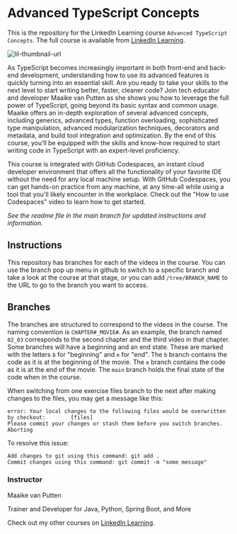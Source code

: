 # Advanced TypeScript Concepts
This is the repository for the LinkedIn Learning course `Advanced TypeScript Concepts`. The full course is available from [LinkedIn Learning][lil-course-url].

![lil-thumbnail-url]

<p>As TypeScript becomes increasingly important in both front-end and back-end development, understanding how to use its advanced features is quickly turning into an essential skill. Are you ready to take your skills to the next level to start writing better, faster, cleaner code? Join tech educator and developer Maaike van Putten as she shows you how to leverage the full power of TypeScript, going beyond its basic syntax and common usage. Maaike offers an in-depth exploration of several advanced concepts, including generics, advanced types, function overloading, sophisticated type manipulation, advanced modularization techniques, decorators and metadata, and build tool integration and optimization. By the end of this course, you’ll be equipped with the skills and know-how required to start writing code in TypeScript with an expert-level proficiency.</p><p>This course is integrated with GitHub Codespaces, an instant cloud developer environment that offers all the functionality of your favorite IDE without the need for any local machine setup. With GitHub Codespaces, you can get hands-on practice from any machine, at any time-all while using a tool that you'll likely encounter in the workplace. Check out the "How to use Codespaces" video to learn how to get started.</p>

_See the readme file in the main branch for updated instructions and information._
## Instructions
This repository has branches for each of the videos in the course. You can use the branch pop up menu in github to switch to a specific branch and take a look at the course at that stage, or you can add `/tree/BRANCH_NAME` to the URL to go to the branch you want to access.

## Branches
The branches are structured to correspond to the videos in the course. The naming convention is `CHAPTER#_MOVIE#`. As an example, the branch named `02_03` corresponds to the second chapter and the third video in that chapter. 
Some branches will have a beginning and an end state. These are marked with the letters `b` for "beginning" and `e` for "end". The `b` branch contains the code as it is at the beginning of the movie. The `e` branch contains the code as it is at the end of the movie. The `main` branch holds the final state of the code when in the course.

When switching from one exercise files branch to the next after making changes to the files, you may get a message like this:

    error: Your local changes to the following files would be overwritten by checkout:        [files]
    Please commit your changes or stash them before you switch branches.
    Aborting

To resolve this issue:
	
    Add changes to git using this command: git add .
	Commit changes using this command: git commit -m "some message"

 ### Instructor

Maaike van Putten

Trainer and Developer for Java, Python, Spring Boot, and More

                            

Check out my other courses on [LinkedIn Learning](https://www.linkedin.com/learning/instructors/maaike-van-putten?u=104).


[0]: # (Replace these placeholder URLs with actual course URLs)

[lil-course-url]: https://www.linkedin.com/learning/advanced-typescript-concepts
[lil-thumbnail-url]: https://media.licdn.com/dms/image/D560DAQFc5eVY1zlhsw/learning-public-crop_675_1200/0/1722623856336?e=2147483647&v=beta&t=ICCTPv87mJ6Yn_HHDXOw1NGc0M63vI_eCEwUf3Bs5Co

